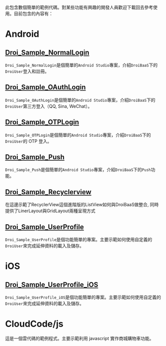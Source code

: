 此包含數個簡單的範例代碼。對某些功能有興趣的開發人員歡迎下載回去參考使用。目前包含的內容有：

# Android
## [Droi_Sample_NormalLogin](./Android/Droi_Sample_NormalLogin/README.md)
`Droi_Sample_NormalLogin`是個簡單的`Android Studio`專案，介紹`DroiBaaS`下的`DroiUser`登入和註冊。

## [Droi_Sample_OAuthLogin](./Android/Droi_Sample_OAuthLogin/README.md)
`Droi_Sample_OAuthLogin`是個簡單的`Android Studio`專案，介紹`DroiBaaS`下的`DroiUser`第三方登入（QQ, Sina, WeChat）。

## [Droi_Sample_OTPLogin](./Android/Droi_Sample_OTPLogin/README.md)
`Droi_Sample_OTPLogin`是個簡單的`Android Studio`專案，介紹`DroiBaaS`下的`DroiUser`的 OTP 登入。


## [Droi_Sample_Push](./Android/Droi_Sample_Push/README.md)
`Droi_Sample_Push`是個簡單的`Android Studio`專案，介紹`DroiBaaS`下的`Push`功能。


## [Droi_Sample_Recyclerview](./Android/Droi_Sample_Recyclerview/README.md)
在這邊示範了RecyclerView這個進階版的ListView如何與DroiBaaS做整合, 同時提供了LinerLayout與GridLayout兩種呈現方式

## [Droi_Sample_UserProfile](./Android/Droi_Sample_UserProfile/README.md)
`Droi_Sample_UserProfile`是個功能簡單的專案。主要示範如何使用自定義的`DroiUser`來完成延伸資料的載入及儲存。

# iOS
## [Droi_Sample_UserProfile_iOS](./iOS/Droi_Sample_UserProfile_iOS/README.md)
`Droi_Sample_UserProfile_iOS`是個功能簡單的專案。主要示範如何使用自定義的`DroiUser`來完成延伸資料的載入及儲存。

# CloudCode/js
這是一個雲代碼的範例程式。主要示範利用 javascript 實作商城購物車功能。